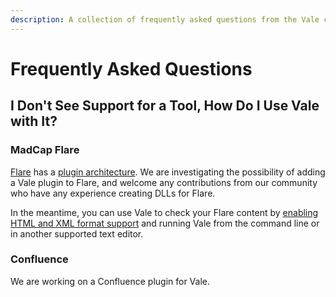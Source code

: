 ```yaml
---
description: A collection of frequently asked questions from the Vale community
---
```

# Frequently Asked Questions

## I Don't See Support for a Tool, How Do I Use Vale with It?

### MadCap Flare

[Flare](https://www.madcapsoftware.com/products/flare) has a [plugin architecture](http://help.madcapsoftware.com/flare2019r2/Content/Flare/Plug-In-API/Plugin-API.htm). We are investigating the possibility of adding a Vale plugin to Flare, and welcome any contributions from our community who have any experience creating DLLs for Flare.

In the meantime, you can use Vale to check your Flare content by [enabling HTML and XML format support](markup.md#formats) and running Vale from the command line or in another supported text editor.

### Confluence

We are working on a Confluence plugin for Vale.